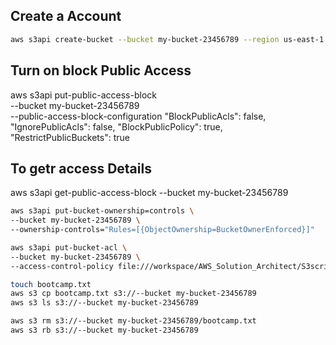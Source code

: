## Create a Account

```sh
aws s3api create-bucket --bucket my-bucket-23456789 --region us-east-1
```

## Turn on block Public Access

aws s3api put-public-access-block \
    <!-- --account-id 123456789012 \ -->
    --bucket my-bucket-23456789 \
    --public-access-block-configuration "BlockPublicAcls": false, "IgnorePublicAcls": false, "BlockPublicPolicy": true, "RestrictPublicBuckets": true


## To getr access Details
aws s3api get-public-access-block --bucket my-bucket-23456789

```sh
aws s3api put-bucket-ownership=controls \
--bucket my-bucket-23456789 \
--ownership-controls="Rules=[{ObjectOwnership=BucketOwnerEnforced}]"

```

```sh
aws s3api put-bucket-acl \
--bucket my-bucket-23456789 \
--access-control-policy file:///workspace/AWS_Solution_Architect/S3scripts/acls/policy.json
```

```sh
touch bootcamp.txt
aws s3 cp bootcamp.txt s3://--bucket my-bucket-23456789 
aws s3 ls s3://--bucket my-bucket-23456789 

aws s3 rm s3://--bucket my-bucket-23456789/bootcamp.txt
aws s3 rb s3://--bucket my-bucket-23456789

